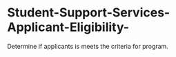# Student-Support-Services-Applicant-Eligibility-
Determine if applicants is meets the criteria for program. 
